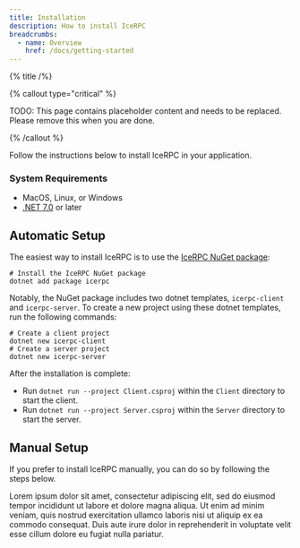 ```yaml
---
title: Installation
description: How to install IceRPC
breadcrumbs:
  - name: Overview
    href: /docs/getting-started
---
```


{% title /%}

{% callout type="critical" %}

TODO: This page contains placeholder content and needs to be replaced. Please remove this when you are done.

{% /callout %}

Follow the instructions below to install IceRPC in your application.

### System Requirements

- MacOS, Linux, or Windows
- [.NET 7.0](https://dotnet.microsoft.com/en-us/download/dotnet/7.0) or later

## Automatic Setup

The easiest way to install IceRPC is to use the [IceRPC NuGet package](https://www.nuget.org/packages/IceRPC/):

```shell
# Install the IceRPC NuGet package
dotnet add package icerpc

```

Notably, the NuGet package includes two dotnet templates, `icerpc-client` and `icerpc-server`.
To create a new project using these dotnet templates, run the following commands:

```shell
# Create a client project
dotnet new icerpc-client
# Create a server project
dotnet new icerpc-server
```

After the installation is complete:

- Run `dotnet run --project Client.csproj` within the `Client` directory to start the client.
- Run `dotnet run --project Server.csproj` within the `Server` directory to start the server.

## Manual Setup

If you prefer to install IceRPC manually, you can do so by following the steps below.

Lorem ipsum dolor sit amet, consectetur adipiscing elit, sed do eiusmod tempor incididunt ut labore et dolore magna
aliqua. Ut enim ad minim veniam, quis nostrud exercitation ullamco laboris nisi ut aliquip ex ea commodo consequat.
Duis aute irure dolor in reprehenderit in voluptate velit esse cillum dolore eu fugiat nulla pariatur.
